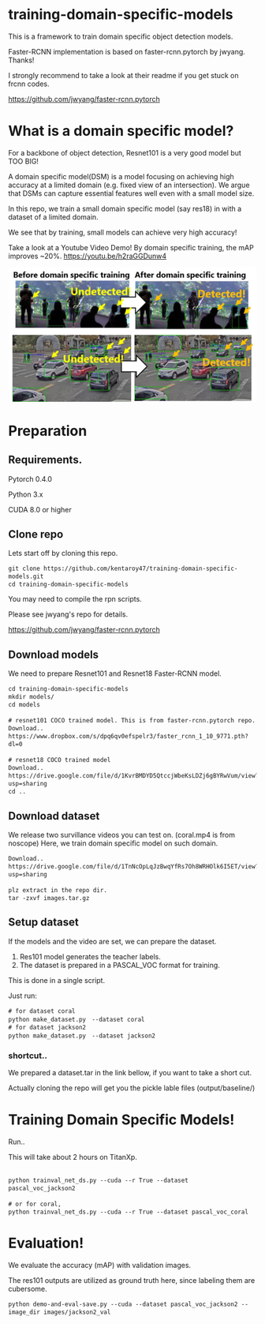 # training-domain-specific-models
This is a framework to train domain specific object detection models.

Faster-RCNN implementation is based on faster-rcnn.pytorch by jwyang. Thanks!

I strongly recommend to take a look at their readme if you get stuck on frcnn codes.


https://github.com/jwyang/faster-rcnn.pytorch

# What is a domain specific model?
For a backbone of object detection, Resnet101 is a very good model but TOO BIG!

A domain specific model(DSM) is a model focusing on achieving high accuracy
at a limited domain (e.g. fixed view of an intersection). We argue that DSMs
can capture essential features well even with a small model size.

In this repo, we train a small domain specific model (say res18) in with a dataset of a limited domain.

We see that by training, small models can achieve very high accuracy!

Take a look at a Youtube Video Demo! By domain specific training, the mAP improves ~20%.
https://youtu.be/h2raGGDunw4



![dsm](https://github.com/kentaroy47/training-domain-specific-models/blob/master/fig1_v2.jpg)


# Preparation

## Requirements.
Pytorch 0.4.0

Python 3.x

CUDA 8.0 or higher

## Clone repo
Lets start off by cloning this repo.

```
git clone https://github.com/kentaroy47/training-domain-specific-models.git
cd training-domain-specific-models
```

You may need to compile the rpn scripts.

Please see jwyang's repo for details.

https://github.com/jwyang/faster-rcnn.pytorch

## Download models
We need to prepare Resnet101 and Resnet18 Faster-RCNN model.

```
cd training-domain-specific-models
mkdir models/
cd models

# resnet101 COCO trained model. This is from faster-rcnn.pytorch repo.
Download.. https://www.dropbox.com/s/dpq6qv0efspelr3/faster_rcnn_1_10_9771.pth?dl=0

# resnet18 COCO trained model
Download.. https://drive.google.com/file/d/1KvrBMDYD5QtccjWbeKsLDZj6gBYRwVum/view?usp=sharing
cd ..
```

## Download dataset
We release two survillance videos you can test on. (coral.mp4 is from noscope)
Here, we train domain specific model on such domain.

```
Download..  https://drive.google.com/file/d/1TnNcOpLqJzBwqYfRs7Oh8WRHOlk6I5ET/view?usp=sharing

plz extract in the repo dir.
tar -zxvf images.tar.gz

```

## Setup dataset
If the models and the video are set, we can prepare the dataset.

1. Res101 model generates the teacher labels.
2. The dataset is prepared in a PASCAL_VOC format for training.

This is done in a single script.

Just run:

```
# for dataset coral
python make_dataset.py　--dataset coral
# for dataset jackson2
python make_dataset.py　--dataset jackson2
```

### shortcut..
We prepared a dataset.tar in the link bellow, if you want to take a short cut.

Actually cloning the repo will get you the pickle lable files (output/baseline/)

# Training Domain Specific Models!
Run..

This will take about 2 hours on TitanXp.

```

python trainval_net_ds.py --cuda --r True --dataset pascal_voc_jackson2

# or for coral,
python trainval_net_ds.py --cuda --r True --dataset pascal_voc_coral

```

# Evaluation!
We evaluate the accuracy (mAP) with validation images.

The res101 outputs are utilized as ground truth here, since labeling them are cubersome.

```
python demo-and-eval-save.py --cuda --dataset pascal_voc_jackson2 --image_dir images/jackson2_val
```
